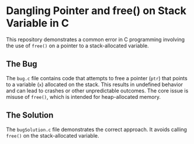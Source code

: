 # Dangling Pointer and free() on Stack Variable in C

This repository demonstrates a common error in C programming involving the use of `free()` on a pointer to a stack-allocated variable.

## The Bug

The `bug.c` file contains code that attempts to free a pointer (`ptr`) that points to a variable (`x`) allocated on the stack. This results in undefined behavior and can lead to crashes or other unpredictable outcomes.  The core issue is misuse of `free()`, which is intended for heap-allocated memory.

## The Solution

The `bugSolution.c` file demonstrates the correct approach. It avoids calling `free()` on the stack-allocated variable.